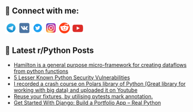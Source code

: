 ## 🔎 Connect with me:
[<img src="https://github.com/bullbesh/bullbesh/blob/main/images/Telegram.png" width="32" height="32" />](https://t.me/bullbesh)
[<img src="https://github.com/bullbesh/bullbesh/blob/main/images/VK.png" width="32" height="32" />](https://vk.com/bullbesh)
[<img src="https://github.com/bullbesh/bullbesh/blob/main/images/Twitter.png" width="32" height="32" />](https://twitter.com/bullbesh1)
[<img src="https://github.com/bullbesh/bullbesh/blob/main/images/Instagram.png" width="32" height="32" />](https://www.instagram.com/bullbesh)
[<img src="https://github.com/bullbesh/bullbesh/blob/main/images/Reddit.png" width="32" height="32" />](https://www.reddit.com/user/bullbesh)
[<img src="https://github.com/bullbesh/bullbesh/blob/main/images/YouTube.png" width="32" height="32" />](https://www.youtube.com/channel/UCtfjRs6uzgq5mfm8S06WTcg)

## 📕 Latest r/Python Posts
<!-- BLOG-POST-LIST:START -->
- [Hamilton is a general purpose micro-framework for creating dataflows from python functions](https://www.reddit.com/r/Python/comments/166lmh1/hamilton_is_a_general_purpose_microframework_for/)
- [5 Lesser Known Python Security Vulnerabilities](https://www.reddit.com/r/Python/comments/166kg0a/5_lesser_known_python_security_vulnerabilities/)
- [I recorded a crash course on Polars library of Python &lpar;Great library for working with big data&rpar; and uploaded it on Youtube](https://www.reddit.com/r/Python/comments/166kew9/i_recorded_a_crash_course_on_polars_library_of/)
- [Reuse your fixtures, by utilising pytests mark annotation.](https://www.reddit.com/r/Python/comments/166g1u8/reuse_your_fixtures_by_utilising_pytests_mark/)
- [Get Started With Django: Build a Portfolio App – Real Python](https://www.reddit.com/r/Python/comments/166fnnl/get_started_with_django_build_a_portfolio_app/)
<!-- BLOG-POST-LIST:END -->
